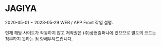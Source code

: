 # JAGIYA
2020-05-01 ~ 2023-05-29 WEB / APP Front 작업 설명.

현재 해당 사이트가 작동하지 않고 저작권은 (주)상현컴퍼니에 있으므로 별도의 코드는 첨부하지 못하는 점 양해부탁드립니다.

